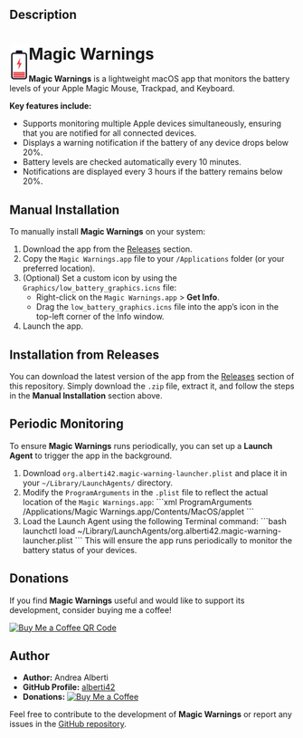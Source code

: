 ## Description

# <img src="./Graphics/low_battery_graphics.svg" height="64" alt="Magic Warnings logo" align="left"/> Magic Warnings

**Magic Warnings** is a lightweight macOS app that monitors the battery levels of your Apple Magic Mouse, Trackpad, and Keyboard.

**Key features include:**

- Supports monitoring multiple Apple devices simultaneously, ensuring that you are notified for all connected devices.
- Displays a warning notification if the battery of any device drops below 20%.
- Battery levels are checked automatically every 10 minutes.
- Notifications are displayed every 3 hours if the battery remains below 20%.

## Manual Installation

To manually install **Magic Warnings** on your system:

1. Download the app from the [Releases](#installation-from-releases) section.
2. Copy the `Magic Warnings.app` file to your `/Applications` folder (or your preferred location).
3. (Optional) Set a custom icon by using the `Graphics/low_battery_graphics.icns` file:
   - Right-click on the `Magic Warnings.app` > **Get Info**.
   - Drag the `low_battery_graphics.icns` file into the app’s icon in the top-left corner of the Info window.
4. Launch the app.

## Installation from Releases

You can download the latest version of the app from the [Releases](https://github.com/alberti42/MagicWarnings/releases) section of this repository. Simply download the `.zip` file, extract it, and follow the steps in the **Manual Installation** section above.

## Periodic Monitoring

To ensure **Magic Warnings** runs periodically, you can set up a **Launch Agent** to trigger the app in the background.

1. Download `org.alberti42.magic-warning-launcher.plist` and place it in your `~/Library/LaunchAgents/` directory.
2. Modify the `ProgramArguments` in the `.plist` file to reflect the actual location of the `Magic Warnings.app`:
   \`\`\`xml
   <key>ProgramArguments</key>
   <array>
       <string>/Applications/Magic Warnings.app/Contents/MacOS/applet</string>
   </array>
   \`\`\`
3. Load the Launch Agent using the following Terminal command:
   \`\`\`bash
   launchctl load ~/Library/LaunchAgents/org.alberti42.magic-warning-launcher.plist
   \`\`\`
   This will ensure the app runs periodically to monitor the battery status of your devices.

## Donations

If you find **Magic Warnings** useful and would like to support its development, consider buying me a coffee!

[<img src="docs/images/buy_me_coffee.png" width=300 alt="Buy Me a Coffee QR Code"/>](https://buymeacoffee.com/alberti)

## Author

- **Author:** Andrea Alberti
- **GitHub Profile:** [alberti42](https://github.com/alberti42)
- **Donations:** [![Buy Me a Coffee](https://img.shields.io/badge/Donate-Buy%20Me%20a%20Coffee-orange)](https://buymeacoffee.com/alberti)

Feel free to contribute to the development of **Magic Warnings** or report any issues in the [GitHub repository](https://github.com/alberti42/MagicWarnings/issues).
